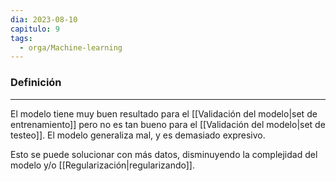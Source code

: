 ```yaml
---
dia: 2023-08-10
capitulo: 9
tags:
  - orga/Machine-learning
---
```

### Definición
---
El modelo tiene muy buen resultado para el [[Validación del modelo|set de entrenamiento]] pero no es tan bueno para el [[Validación del modelo|set de testeo]]. El modelo generaliza mal, y es demasiado expresivo.

Esto se puede solucionar con más datos, disminuyendo la complejidad del modelo y/o [[Regularización|regularizando]].